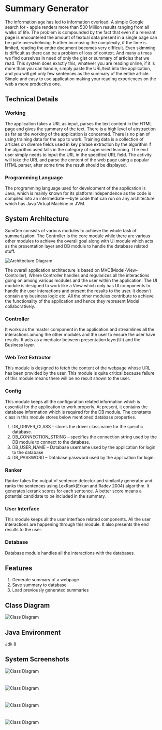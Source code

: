 # Summary Generator
The information age has led to information overload. A simple Google search for - apple renders more than 500 Million results ranging from all walks of life. The problem is compounded by the fact that even if a relevant page is encountered the amount of textual data present in a single page can be quite overwhelming. Further increasing the complexity, if the time is limited, reading the entire document becomes very difficult. Even skimming is difficult as there can be a problem of loss of context. And many a times we find ourselves in need of only the gist or summary of articles that we read. 
This system does exactly this, whatever you are reading online, if it is more than you can handle, simply paste the URL/text into the application, and you will get only few sentences as the summary of the entire article. Simple and easy to use application making your reading experiences on the web a more productive one.


## Technical Details
### Working
The application takes a URL as input, parses the text content in the HTML page and gives the summary of the text. There is a high level of abstraction as far as the working of the application is concerned. There is no plan of using training data for the app to work. Training data is a collection of articles on diverse fields used in key phrase extraction by the algorithm if the algorithm used falls in the category of supervised learning. The end user simply needs to input the URL in the specified URL field. The activity will take the URL and parse the content of the web page using a popular HTML parser, after some time the result should be displayed.
### Programming Language 
The programming language used for development of the application is Java, which is mainly known for its platform independence as the code is compiled into an intermediate ―byte code that can run on any architecture which has Java Virtual Machine or JVM.

## System Architecture
SumGen consists of various modules to achieve the whole task of summarization. The Controller is the core module while there are various other modules to achieve the overall goal along with UI module which acts as the presentation layer and DB module to handle the database related stuff.

![Architecture Diagram](https://raw.githubusercontent.com/tausy/summary-generator/master/SumGen/SystemArchitecture.png)

The overall application architecture is based on MVC(Model-View-Controller), Where Controller handles and regularizes all the interactions going on among various modules and the user within the application. The UI module is designed to work like a View which only has UI components to handle the user interactions and present the results to the user. It doesn’t contain any business logic etc. All the other modules contribute to achieve the functionality of the application and hence they represent Model collaboratively.  

### Controller
It works as the master component in the application and streamlines all the interactions among the other modules and the user to ensure the user have results. It acts as a mediator between presentation layer(UI) and the Business layer.

### Web Text Extractor
This module is designed to fetch the content of the webpage whose URL has been provided by the user. This module is quite critical because failure of this module means there will be no result shown to the user.

### Config
This module keeps all the configuration related information which is essential for the application to work properly. At present, it contains the database information which is required for the DB module. The constants class in this module stores below mentioned database properties.
1.  DB_DRIVER_CLASS – stores the driver class name for the specific database.
2.  DB_CONNECTION_STRING – specifies the connection string used by the DB module to connect to the database.
3.  DB_USER_NAME – Database username used by the application for login to the database
4.  DB_PASSWORD – Database password used by the application for login.

### Ranker
Ranker takes the output of sentence detector and similarity generator and ranks the sentences using LexRank(Erkan and Radev 2004) algorithm. It generates lexrank scores for each sentence. A better score means a potential candidate to be included in the summary.

### User Interface
This module keeps all the user interface related components. All the user interactions are happening through this module. It also presents the end results to the user.   

### Database
Database module handles all the interactions with the databases. 


## Features
1. Generate summary of a webpage
2. Save summary to database
3. Load previously generated summaries

## Class Diagram
![Class Diagram](https://raw.githubusercontent.com/tausy/summary-generator/master/SumGen/ClassDiagram.png)

## Java Environment
Jdk 8

## System Screenshots
![Class Diagram](https://raw.githubusercontent.com/tausy/summary-generator/master/SumGen/screenshots/Homepage.png)
#
![Class Diagram](https://raw.githubusercontent.com/tausy/summary-generator/master/SumGen/screenshots/SmmaryLines.png)
#
![Class Diagram](https://raw.githubusercontent.com/tausy/summary-generator/master/SumGen/screenshots/GeneratedSummaries.png)
#
![Class Diagram](https://raw.githubusercontent.com/tausy/summary-generator/master/SumGen/screenshots/PastSummaries.png)
#


